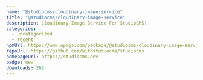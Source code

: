 ```yaml
---
name: "@studiocms/cloudinary-image-service"
title: "@studiocms/cloudinary-image-service"
description: Cloudinary Image Service For StudioCMS!
categories:
  - uncategorized
  - recent
npmUrl: https://www.npmjs.com/package/@studiocms/cloudinary-image-service
repoUrl: https://github.com/withstudiocms/studiocms
homepageUrl: https://studiocms.dev
badge: new
downloads: 262
---
```

